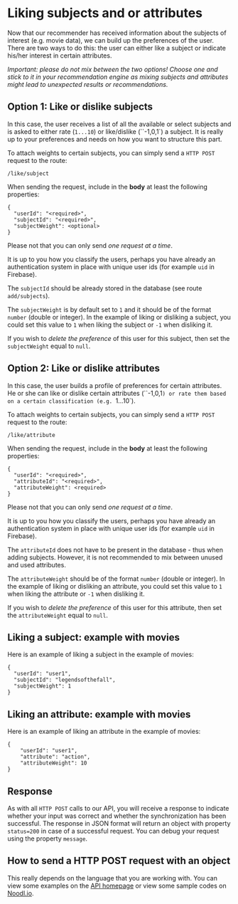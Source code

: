 # Liking subjects and or attributes

Now that our recommender has received information about the subjects of interest (e.g. movie data), we can build up the preferences of the user. There are two ways to do this: the user can either like a subject or indicate his/her interest in certain attributes.

*Important: please do not mix between the two options! Choose one and stick to it in your recommendation engine as mixing subjects and attributes might lead to unexpected results or recommendations.*

## Option 1: Like or dislike subjects

In this case, the user receives a list of all the available or select subjects and is asked to either rate (`1...10`) or like/dislike (``-1,0,1`) a subject. It is really up to your preferences and needs on how you want to structure this part.

To attach weights to certain subjects, you can simply send a `HTTP POST` request to the route:

```
/like/subject
```

When sending the request, include in the **body** at least the following properties:

```
{
  "userId": "<required>",
  "subjectId": "<required>",
  "subjectWeight": <optional>
}
```

Please not that you can only send *one request at a time*.

It is up to you how you classify the users, perhaps you have already an authentication system in place with unique user ids (for example `uid` in Firebase).

The `subjectId` should be already stored in the database (see route `add/subjects`).

The `subjectWeight` is by default set to `1` and it should be of the format `number` (double or integer). In the example of liking or disliking a subject, you could set this value to `1` when liking the subject or `-1` when disliking it. 

If you wish to *delete the preference* of this user for this subject, then set the `subjectWeight` equal to `null`.

## Option 2: Like or dislike attributes

In this case, the user builds a profile of preferences for certain attributes. He or she can like or dislike certain attributes (``-1,0,1`) or rate them based on a certain classification (e.g. `1...10`).

To attach weights to certain subjects, you can simply send a `HTTP POST` request to the route:

```
/like/attribute
```

When sending the request, include in the **body** at least the following properties:

```
{
  "userId": "<required>",
  "attributeId": "<required>",
  "attributeWeight": <required>
}
```

Please not that you can only send *one request at a time*.

It is up to you how you classify the users, perhaps you have already an authentication system in place with unique user ids (for example `uid` in Firebase).

The `attributeId` does not have to be present in the database - thus when adding subjects. However, it is not recommended to mix between unused and used attributes.

The `attributeWeight` should be of the format `number` (double or integer). In the example of liking or disliking an attribute, you could set this value to `1` when liking the attribute or `-1` when disliking it.

If you wish to *delete the preference* of this user for this attribute, then set the `attributeWeight` equal to `null`.

## Liking a subject: example with movies

Here is an example of liking a subject in the example of movies:

```
{
  "userId": "user1",
  "subjectId": "legendsofthefall",
  "subjectWeight": 1
}
```

## Liking an attribute: example with movies

Here is an example of liking an attribute in the example of movies:

```
{
    "userId": "user1",
    "attribute": "action",
    "attributeWeight": 10
}
```

## Response

As with all `HTTP POST` calls to our API, you will receive a response to indicate whether your input was correct and whether the synchronization has been successful. The response in JSON format will return an object with property `status=200` in case of a successful request. You can debug your request using the property `message`.

## How to send a HTTP POST request with an object

This really depends on the language that you are working with. You can view some examples on the [API homepage](https://mashape.com) or view some sample codes on [Noodl.io](https://www.noodl.io).

